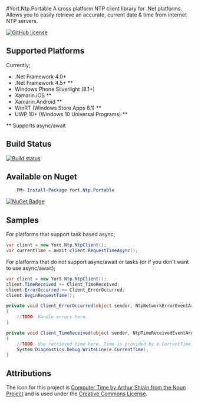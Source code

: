 #Yort.Ntp.Portable
A cross platform NTP client library for .Net platforms. Allows you to easily retrieve an accurate, current date & time from internet NTP servers.

[![GitHub license](https://img.shields.io/github/license/mashape/apistatus.svg)](https://github.com/Yortw/Yort.Ntp/blob/master/LICENSE.md) 

## Supported Platforms
Currently;

* .Net Framework 4.0+
* .Net Framework 4.5+ **
* Windows Phone Silverlight (8.1+) 
* Xamarin.iOS **
* Xamarin.Android **
* WinRT (Windows Store Apps 8.1) **
* UWP 10+ (Windows 10 Universal Programs) **

** Supports async/await

## Build Status
[![Build status](https://ci.appveyor.com/api/projects/status/ko6t4635hx6rllch?svg=true)](https://ci.appveyor.com/project/Yortw/yort-ntp)

## Available on Nuget

```powershell
    PM> Install-Package Yort.Ntp.Portable
```

[![NuGet Badge](https://buildstats.info/nuget/Yort.Ntp.Portable)](https://www.nuget.org/packages/Yort.Ntp.Portable/)

## Samples
For platforms that support task based async;
```C#
var client = new Yort.Ntp.NtpClient();
var currentTime = await client.RequestTimeAsync();
```

For platforms that do not support async/await or tasks (or if you don't want to use async/await);

```C#
var client = new Yort.Ntp.NtpClient();
client.TimeReceived += Client_TimeReceived;
client.ErrorOccurred += Client_ErrorOccurred;
client.BeginRequestTime();

private void Client_ErrorOccurred(object sender, NtpNetworkErrorEventArgs e)
{
	//TODO: Handle errors here.
}

private void Client_TimeReceived(object sender, NtpTimeReceivedEventArgs e)
{
    //TODO: Use retrieved time here. Time is provided by e.CurrentTime.
	System.Diagnostics.Debug.WriteLine(e.CurrentTime);
}

```



## Attributions
The icon for this project is [Computer Time by Arthur Shlain from the Noun Project](https://thenounproject.com/search/?q=computer+time&i=87580) and is used under the [Creative Commons License](http://creativecommons.org/licenses/by/3.0/us/).
